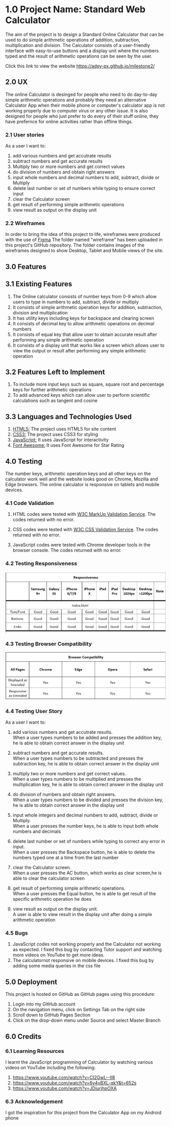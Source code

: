 # 1.0 Project Name: Standard Web Calculator 
The aim of the project is to design a Standard Online Calculator that can be used to do simple arithmetic operations of addition, subtraction, multiplication and division. The Calculator consists of a user-friendly interface with easy-to-use buttons and a display unit where the numbers typed and the result of arithmetic operations can be seen by the user.

Click this link to view the website https://adey-px.github.io/milestone2/

## 2.0 UX
The online Calculator is desinged for people who need to do day-to-day simple arithmetic operations and probably they need an alternative Calculator App when their mobile phone or computer's calculator app is not working properly due to computer virus or any other issue. It is also designed for people who just prefer to do every of their stuff online, they have prefernce for online activities rather than offline things.

### 2.1 User stories
As a user I want to:
1. add various numbers and get accutrate results 
2. subtract numbers and get accurate results
3. Multiply two or more numbers and get correct values
4. do division of numbers and obtain right answers
5. input whole numbers and decimal numbers to add, subtract, divide or Multiply
6. delete last number or set of numbers while typing to ensure correct input
7. clear the Calculator screen 
6. get result of performing simple arithmetic operations
9. view result as output on the display unit

### 2.2 Wireframes
In order to bring the idea of this project to life, wireframes were produced with the use of <a href="https://www.figma.com/file/IF5iAbl1WWC48VdG7HyFSA/Web-Calculator?node-id=0%3A1">Figma</a>
The folder named "wireframe" has been uploaded in this project's GitHub repository. The folder contains images of the wireframes designed to show Desktop, Tablet and Mobile views of the site.

## 3.0 Features
## 3.1 Existing Features
1. The Online calculator consists of number keys from 0-9 which allow users to type in numbers to add, subtract, divide or multiply
2. It consists of simple arithmetic operation keys for addition, subtraction, division and multiplication
3. It has utility keys including keys for backspace and clearing screen
4. It consists of decimal key to allow arithmetic operations on decimal numbers
5. It consists of equal key that allow user to obtain accurate result after performing any simple arithmetic operation 
6. It consists of a display unit that works like a screen which allows user to view the output or result after performing any simple arithmetic operation

## 3.2 Features Left to Implement
1. To include more input keys such as square, square root and percentage keys for further arithmetic operations
2. To add advanced keys which can allow user to perform scientific calculations such as tangent and cosine

## 3.3 Languages and Technologies Used
1. <a href="https://en.wikipedia.org/wiki/HTML">HTML5:</a>
   The project uses HTML5 for site content
2. <a href="https://en.wikipedia.org/wiki/CSS">CSS3:</a>
   The project uses CSS3 for styling
3. <a href="https://en.wikipedia.org/wiki/JavaScript">JavaScript:</a>
    It uses JavaScript for interactivity
4. <a href="https://fontawesome.com/">Font Awesome:</a> 
   It uses Font Awesome for Star Rating

## 4.0  Testing
The number keys, arithmetic operation keys and all other keys on the calculator work well and the website looks good on Chrome, Mozilla and Edge browsers. The online calculator is responsive on tablets and mobile devices.

### 4.1 Code Validation
1. HTML codes were tested with <a href="https://validator.w3.org/#validate_by_input" target="_blank">W3C MarkUp Validation Service</a>. The codes returned with no error.

2. CSS codes were tested with <a href="https://jigsaw.w3.org/css-validator/" target="_blank">W3C CSS Validation Service</a>. The codes returned with no error.

3. JavaScript codes were tested with Chrome developer tools in the browser console. The codes returned with no error.

### 4.2 Testing Responsiveness 
<img src="readme/testing-responsiveness-mp2.jpg" alt="responsiveness-result">

### 4.3 Testing Browser Compatibility
<img src="readme/browser-compatibility-mp2.jpg" alt="browser-compatibility-result"> 

### 4.4 Testing User Story 
As a user I want to: 
1. add various numbers and get accutrate results. <br>
When a user types numbers to be added and presses the addition key, he is able to obtain correct answer in the display unit

2. subtract numbers and get accurate results. <br>
When a user types numbers to be subtracted and presses the subtraction key, he is able to obtain correct answer in the display unit

3. multiply two or more numbers and get correct values. <br>
When a user types numbers to be multiplied and presses the multiplication key, he is able to obtain correct answer in the display unit

4. do division of numbers and obtain right answers. <br>
When a user types numbers to be divided and presses the division key, he is able to obtain correct answer in the display unit

5. input whole integers and decimal numbers to add, subtract, divide or Multiply. <br>
When a user presses the number keys, he is able to input both whole numbers and decimals

6. delete last number or set of numbers while typing to correct any error in input. <br>
When a user presses the Backspace button, he is able to delete the numbers typed one at a time from the last number

7. clear the Calculator screen. <br>
When a user presses the AC button, which works as clear screen,he is able to clear the calculator screen 

8. get result of performing simple arithmetic operations. <br>
When a user presses the Equal button, he is able to get result of the specific arithmetic operation he does

9. view result as output on the display unit. <br>
A user is able to view result in the display unit after doing a simple arithmetic operation

### 4.5 Bugs
1. JavaScript codes not working properly and the Calculator not working as expected. I fixed this bug by contacting Tutor support and watching more videos on YouTube to get more ideas.
2. The calculatornot responsive on mobile devices. I fixed this bug by adding some media queries in the css file

## 5.0 Deployment
This project is hosted on GitHub as GitHub pages using this procedure:
1.	Login into my GitHub account
2.	On the navigation menu, click on Settings Tab on the right side
3.	Scroll down to GitHub Pages Section
4.	Click on the drop-down menu under Source and select Master Branch

## 6.0 Credits
### 6.1 Learning Resources
I learnt the JavaScript programming of Calculator by watching various videos on YouTube including the following:
1. https://www.youtube.com/watch?v=CI2GwL--ll8
2. https://www.youtube.com/watch?v=6v4vBXL-qkY&t=652s
3. https://www.youtube.com/watch?v=JDiurjhpOXA

### 6.3 Acknowledgement
I got the inspiration for this project from the Calculator App on my Android phone

